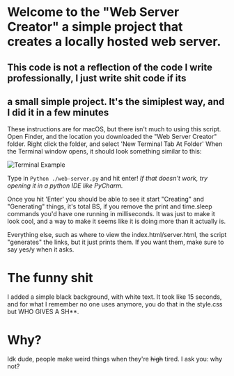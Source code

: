 # Welcome to the "Web Server Creator" a simple project that creates a locally hosted web server. 

## This code is not a reflection of the code I write professionally, I just write shit code if its 
## a small simple project. It's the simiplest way, and I did it in a few minutes

These instructions are for macOS, but there isn't much to using this script.
Open Finder, and the location you downloaded the "Web Server Creator" folder. 
Right click the folder, and select 'New Terminal Tab At Folder'
When the Terminal window opens, it should look something similar to this: 

![Terminal Example](https://doggo.ninja/jL4qha.png)

Type in ````Python ./web-server.py```` and hit enter! 
*If that doesn't work, try opening it in a python IDE like PyCharm.*

Once you hit 'Enter' you should be able to see it start "Creating" and "Generating" things,
it's total BS, if you remove the print and time.sleep commands you'd have one running in milliseconds.
It was just to make it look cool, and a way to make it seems like it is doing more 
than it actually is. 

Everything else, such as where to view the index.html/server.html, 
the script "generates" the links, but it just prints them. If you want them, make sure to say yes/y 
when it asks.



# The funny shit
I added a simple black background, with white text. It took like 15 seconds, and for what I remember no one uses <style> [   ] </style> anymore, 
you do that in the style.css but WHO GIVES A SH**. 



# Why?
Idk dude, people make weird things when they're ~~high~~ tired. I ask you: why not?
